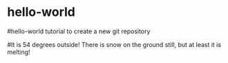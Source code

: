 # hello-world
#hello-world tutorial to create a new git repository

#It is 54 degrees outside!  There is snow on the ground still, but at least it is melting!
